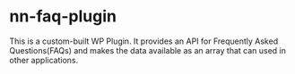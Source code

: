 # nn-faq-plugin
 This is a custom-built WP Plugin. It provides an API for Frequently Asked Questions(FAQs) and makes the data available as an array that can used in other applications.
